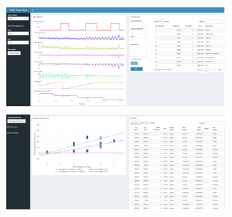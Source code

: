 ![polysomnography interface](image/app_polysom.png "Polysomnography interface")

![pressure-flow interface](image/app_pressure_flow.png "Pressure-flow interface")
